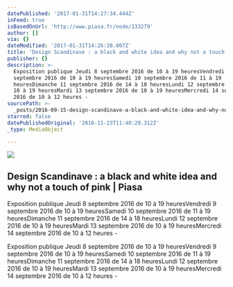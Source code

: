 ```yaml
---
datePublished: '2017-01-31T14:27:34.444Z'
inFeed: true
isBasedOnUrl: 'http://www.piasa.fr/node/133279'
author: []
via: {}
dateModified: '2017-01-31T14:26:38.007Z'
title: 'Design Scandinave : a black and white idea and why not a touch of pink | Piasa'
publisher: {}
description: >-
  Exposition publique Jeudi 8 septembre 2016 de 10 à 19 heuresVendredi 9
  septembre 2016 de 10 à 19 heuresSamedi 10 septembre 2016 de 11 à 19
  heuresDimanche 11 septembre 2016 de 14 à 18 heuresLundi 12 septembre 2016 de
  10 à 19 heuresMardi 13 septembre 2016 de 10 à 19 heuresMercredi 14 septembre
  2016 de 10 à 12 heures -
sourcePath: >-
  _posts/2016-09-15-design-scandinave-a-black-and-white-idea-and-why-not-a-tou.md
starred: false
datePublishedOriginal: '2016-11-23T11:40:29.312Z'
_type: MediaObject

---
```

<article style=""><img src="https://imgflo.herokuapp.com/graph/vahj1ThiexotieMo/f550e6673b3dfc0356825c8387d16388/noop.jpg?input=http%3A%2F%2Fwww.piasa.fr%2Fsites%2Fdefault%2Ffiles%2Fnordic_design2_2.jpg" /><h1>Design Scandinave : a black and white idea and why not a touch of pink | Piasa</h1><p>Exposition publique Jeudi 8 septembre 2016 de 10 à 19 heuresVendredi 9 septembre 2016 de 10 à 19 heuresSamedi 10 septembre 2016 de 11 à 19 heuresDimanche 11 septembre 2016 de 14 à 18 heuresLundi 12 septembre 2016 de 10 à 19 heuresMardi 13 septembre 2016 de 10 à 19 heuresMercredi 14 septembre 2016 de 10 à 12 heures -</p></article>

Exposition publique Jeudi 8 septembre 2016 de 10 à 19 heuresVendredi 9 septembre 2016 de 10 à 19 heuresSamedi 10 septembre 2016 de 11 à 19 heuresDimanche 11 septembre 2016 de 14 à 18 heuresLundi 12 septembre 2016 de 10 à 19 heuresMardi 13 septembre 2016 de 10 à 19 heuresMercredi 14 septembre 2016 de 10 à 12 heures -